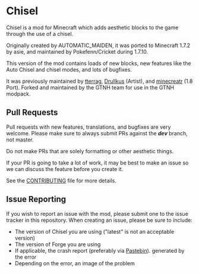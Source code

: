 Chisel
=======
Chisel is a mod for Minecraft which adds aesthetic blocks to the game through the use of a chisel.  

Originally created by AUTOMATIC_MAIDEN, it was ported to Minecraft 1.7.2 by asie, and maintained by Pokefenn/Cricket during 1.7.10.

This version of the mod contains loads of new blocks, new features like the Auto Chisel and chisel modes, and lots of bugfixes.


It was previously maintained by [tterrag](http://github.com/tterrag1098), [Drullkus](http://github.com/Drullkus) (Artist), and [minecreatr](http://github.com/minecreatr) (1.8 Port).  Forked and maintained by the GTNH team for use in the GTNH modpack.

Pull Requests
---------------

Pull requests with new features, translations, and bugfixes are very welcome. Please make sure to always submit PRs against the ***dev*** branch, not master.

Do not make PRs that are solely formatting or other aesthetic things.

If your PR is going to take a lot of work, it may be best to make an issue so we can discuss the feature before you create it.

See the [CONTRIBUTING](CONTRIBUTING.md) file for more details.

Issue Reporting
----------------
If you wish to report an issue with the mod, please submit one to the issue tracker in this repository.  When creating an
issue, please be sure to include:

- The version of Chisel you are using ("latest" is not an acceptable version)
- The version of Forge you are using
- If applicable, the crash report (preferably via [Pastebin](http://pastebin.com/)). generated by the error
- Depending on the error, an image of the problem
